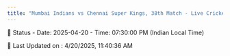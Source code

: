 ```yaml
---
title: "Mumbai Indians vs Chennai Super Kings, 38th Match - Live Cricket Score"
--- 
```


📑 Status - Date: 2025-04-20 - Time: 07:30:00 PM (Indian Local Time)

📝 Last Updated on : 4/20/2025, 11:40:36 AM  

